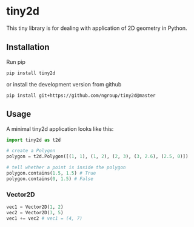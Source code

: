 # tiny2d
This tiny library is for dealing with application of 2D geometry in Python.

## Installation
Run pip
```
pip install tiny2d
```
or install the development version from github
```
pip install git+https://github.com/ngroup/tiny2d@master
```

## Usage
A minimal tiny2d application looks like this:
```python
import tiny2d as t2d

# create a Polygon
polygon = t2d.Polygon([(1, 1), (1, 2), (2, 3), (3, 2.6), (2.5, 0)])

# tell whether a point is inside the polygon
polygon.contains(1.5, 1.5) # True
polygon.contains(0, 1.5) # False
```

### Vector2D
```python
vec1 = Vector2D(1, 2)
vec2 = Vector2D(3, 5)
vec1 += vec2 # vec1 = (4, 7)
```
